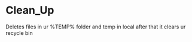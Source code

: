# Clean_Up
Deletes files in ur %TEMP% folder and temp in local after that it clears ur recycle bin 
